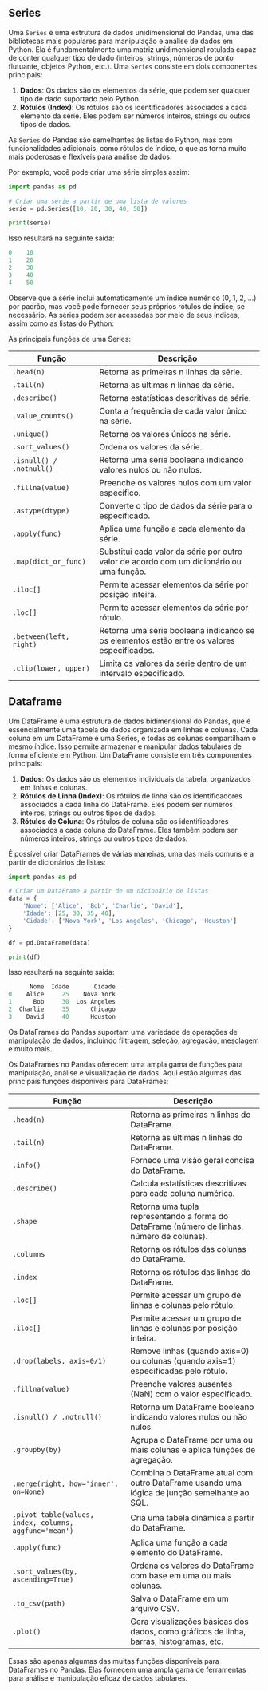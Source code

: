 
## Series

Uma `Series` é uma estrutura de dados unidimensional do Pandas, uma das bibliotecas mais populares para manipulação e análise de dados em Python. Ela é fundamentalmente uma matriz unidimensional rotulada capaz de conter qualquer tipo de dado (inteiros, strings, números de ponto flutuante, objetos Python, etc.). Uma `Series` consiste em dois componentes principais:

1. **Dados**: Os dados são os elementos da série, que podem ser qualquer tipo de dado suportado pelo Python.
2. **Rótulos (Index)**: Os rótulos são os identificadores associados a cada elemento da série. Eles podem ser números inteiros, strings ou outros tipos de dados.

As `Series` do Pandas são semelhantes às listas do Python, mas com funcionalidades adicionais, como rótulos de índice, o que as torna muito mais poderosas e flexíveis para análise de dados.

Por exemplo, você pode criar uma série simples assim:

```python
import pandas as pd

# Criar uma série a partir de uma lista de valores
serie = pd.Series([10, 20, 30, 40, 50])

print(serie)
```
Isso resultará na seguinte saída:

```python
0    10
1    20
2    30
3    40
4    50
```

Observe que a série inclui automaticamente um índice numérico (0, 1, 2, ...) por padrão, mas você pode fornecer seus próprios rótulos de índice, se necessário. As séries podem ser acessadas por meio de seus índices, assim como as listas do Python:

As principais funções de uma Series:

| Função | Descrição |
| --- | --- |
| `.head(n)` | Retorna as primeiras n linhas da série. |
| `.tail(n)` | Retorna as últimas n linhas da série. |
| `.describe()` | Retorna estatísticas descritivas da série. |
| `.value_counts()` | Conta a frequência de cada valor único na série. |
| `.unique()` | Retorna os valores únicos na série. |
| `.sort_values()` | Ordena os valores da série. |
| `.isnull() / .notnull()` | Retorna uma série booleana indicando valores nulos ou não nulos. |
| `.fillna(value)` | Preenche os valores nulos com um valor específico. |
| `.astype(dtype)` | Converte o tipo de dados da série para o especificado. |
| `.apply(func)` | Aplica uma função a cada elemento da série. |
| `.map(dict_or_func)` | Substitui cada valor da série por outro valor de acordo com um dicionário ou uma função. |
| `.iloc[]` | Permite acessar elementos da série por posição inteira. |
| `.loc[]` | Permite acessar elementos da série por rótulo. |
| `.between(left, right)` | Retorna uma série booleana indicando se os elementos estão entre os valores especificados. |
| `.clip(lower, upper)` | Limita os valores da série dentro de um intervalo especificado. |

## Dataframe

Um DataFrame é uma estrutura de dados bidimensional do Pandas, que é essencialmente uma tabela de dados organizada em linhas e colunas. Cada coluna em um DataFrame é uma Series, e todas as colunas compartilham o mesmo índice. Isso permite armazenar e manipular dados tabulares de forma eficiente em Python.
Um DataFrame consiste em três componentes principais:

1. **Dados**: Os dados são os elementos individuais da tabela, organizados em linhas e colunas.
2. **Rótulos de Linha (Index)**: Os rótulos de linha são os identificadores associados a cada linha do DataFrame. Eles podem ser números inteiros, strings ou outros tipos de dados.
3. **Rótulos de Coluna**: Os rótulos de coluna são os identificadores associados a cada coluna do DataFrame. Eles também podem ser números inteiros, strings ou outros tipos de dados.

É possível criar DataFrames de várias maneiras, uma das mais comuns é a partir de dicionários de listas:

```python
import pandas as pd

# Criar um DataFrame a partir de um dicionário de listas
data = {
    'Nome': ['Alice', 'Bob', 'Charlie', 'David'],
    'Idade': [25, 30, 35, 40],
    'Cidade': ['Nova York', 'Los Angeles', 'Chicago', 'Houston']
}

df = pd.DataFrame(data)

print(df)
```
Isso resultará na seguinte saída:

```python
      Nome  Idade       Cidade
0    Alice     25    Nova York
1      Bob     30  Los Angeles
2  Charlie     35      Chicago
3    David     40      Houston
```

Os DataFrames do Pandas suportam uma variedade de operações de manipulação de dados, incluindo filtragem, seleção, agregação, mesclagem e muito mais.

Os DataFrames no Pandas oferecem uma ampla gama de funções para manipulação, análise e visualização de dados. Aqui estão algumas das principais funções disponíveis para DataFrames:

| Função | Descrição |
| --- | --- |
| `.head(n)` | Retorna as primeiras n linhas do DataFrame. |
| `.tail(n)` | Retorna as últimas n linhas do DataFrame. |
| `.info()` | Fornece uma visão geral concisa do DataFrame. |
| `.describe()` | Calcula estatísticas descritivas para cada coluna numérica. |
| `.shape` | Retorna uma tupla representando a forma do DataFrame (número de linhas, número de colunas). |
| `.columns` | Retorna os rótulos das colunas do DataFrame. |
| `.index` | Retorna os rótulos das linhas do DataFrame. |
| `.loc[]` | Permite acessar um grupo de linhas e colunas pelo rótulo. |
| `.iloc[]` | Permite acessar um grupo de linhas e colunas por posição inteira. |
| `.drop(labels, axis=0/1)` | Remove linhas (quando axis=0) ou colunas (quando axis=1) especificadas pelo rótulo. |
| `.fillna(value)` | Preenche valores ausentes (NaN) com o valor especificado. |
| `.isnull() / .notnull()` | Retorna um DataFrame booleano indicando valores nulos ou não nulos. |
| `.groupby(by)` | Agrupa o DataFrame por uma ou mais colunas e aplica funções de agregação. |
| `.merge(right, how='inner', on=None)` | Combina o DataFrame atual com outro DataFrame usando uma lógica de junção semelhante ao SQL. |
| `.pivot_table(values, index, columns, aggfunc='mean')` | Cria uma tabela dinâmica a partir do DataFrame. |
| `.apply(func)` | Aplica uma função a cada elemento do DataFrame. |
| `.sort_values(by, ascending=True)` | Ordena os valores do DataFrame com base em uma ou mais colunas. |
| `.to_csv(path)` | Salva o DataFrame em um arquivo CSV. |
| `.plot()` | Gera visualizações básicas dos dados, como gráficos de linha, barras, histogramas, etc. |

Essas são apenas algumas das muitas funções disponíveis para DataFrames no Pandas. Elas fornecem uma ampla gama de ferramentas para análise e manipulação eficaz de dados tabulares.

